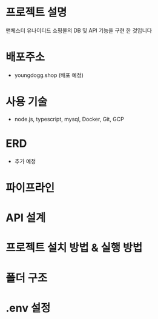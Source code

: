 # 프로젝트 설명

맨체스터 유나이티드 쇼핑몰의 DB 및 API 기능을 구현 한 것입니다


# 배포주소

 - youngdogg.shop (배포 예정)


# 사용 기술

 - node.js, typescript, mysql, Docker, Git, GCP 

# ERD

 - 추가 예정

# 파이프라인

# API 설계

# 프로젝트 설치 방법 & 실행 방법

# 폴더 구조

# .env 설정

 
